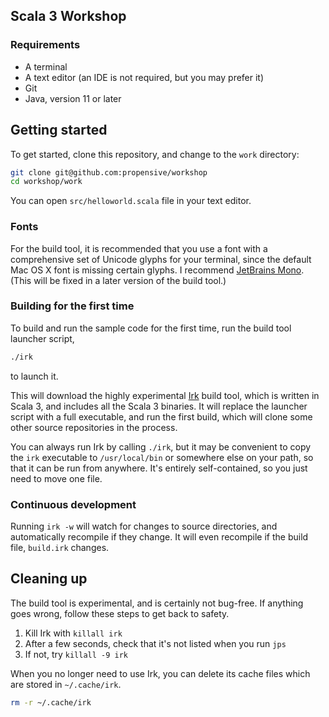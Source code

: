 ## Scala 3 Workshop

### Requirements
 - A terminal
 - A text editor (an IDE is not required, but you may prefer it)
 - Git
 - Java, version 11 or later

## Getting started

To get started, clone this repository, and change to the `work` directory:

```sh
git clone git@github.com:propensive/workshop
cd workshop/work
```

You can open `src/helloworld.scala` file in your text editor.

### Fonts

For the build tool, it is recommended that you use a font with a comprehensive set of Unicode
glyphs for your terminal, since the default Mac OS X font is missing certain glyphs. I recommend
[JetBrains Mono](https://www.jetbrains.com/lp/mono/). (This will be fixed in a later version of the
build tool.)

### Building for the first time

To build and run the sample code for the first time, run the build tool launcher script,
```sh
./irk
```
to launch it.

This will download the highly experimental [Irk](https://github.com/propensive/irk) build tool,
which is written in Scala 3, and includes all the Scala 3 binaries. It will replace the launcher
script with a full executable, and run the first build, which will clone some other source
repositories in the process.

You can always run Irk by calling `./irk`, but it may be convenient to copy the `irk` executable to
`/usr/local/bin` or somewhere else on your path, so that it can be run from anywhere. It's
entirely self-contained, so you just need to move one file.

### Continuous development

Running `irk -w` will watch for changes to source directories, and automatically recompile if they
change. It will even recompile if the build file, `build.irk` changes.

## Cleaning up

The build tool is experimental, and is certainly not bug-free. If anything goes wrong, follow these
steps to get back to safety.

1. Kill Irk with `killall irk`
2. After a few seconds, check that it's not listed when you run `jps`
3. If not, try `killall -9 irk`

When you no longer need to use Irk, you can delete its cache files which are stored in `~/.cache/irk`.
```sh
rm -r ~/.cache/irk
```

